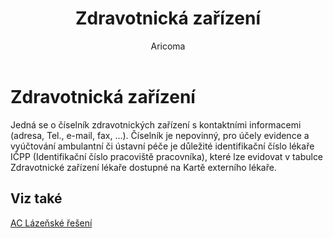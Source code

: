 ﻿---
    title: "Zdravotnická zařízení"
    author: Aricoma
    ms.date: 04/30/2018
    ms.topic: article
    ms.prod: dynamics-nav-2017
    ms.contentlocale: cs-cz
    ms.lasthandoff: 04/30/2018
---

# Zdravotnická zařízení

Jedná se o číselník zdravotnických zařízení s kontaktními informacemi (adresa, Tel., e-mail, fax, …). Číselník je nepovinný, pro účely evidence a vyúčtování ambulantní či ústavní péče je důležité identifikační číslo lékaře IČPP (Identifikační číslo pracoviště pracovníka), které lze evidovat v tabulce Zdravotnické zařízení lékaře dostupné na Kartě externího lékaře. 


## <a name="see-also"></a>Viz také
[AC Lázeňské řešení](spa-solution.md)